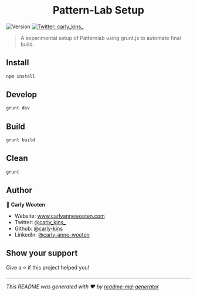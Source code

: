 <h1 align="center">Pattern-Lab Setup</h1>
<p>
  <img alt="Version" src="https://img.shields.io/badge/version-1.0.0-blue.svg?cacheSeconds=2592000" />
  </a>
  <a href="https://twitter.com/Carly_kins_" target="_blank">
    <img alt="Twitter: carly_kins_" src="https://img.shields.io/twitter/follow/carly_kins_.svg?style=social" />
  </a>
</p>

> A experimental setup of Patternlab using grunt.js to automate final build.

## Install

```sh
npm install
```

## Develop

```sh
grunt dev
```

## Build

```sh
grunt build
```

## Clean

```sh
grunt
```

## Author

👤 **Carly Wooten**

* Website: www.carlyannewooten.com
* Twitter: [@carly\_kins\_](https://twitter.com/carly\_kins\_)
* Github: [@carly-kins](https://github.com/carly-kins)
* LinkedIn: [@carly-anne-wooten](https://linkedin.com/in/carly-anne-wooten)

## Show your support

Give a ⭐️ if this project helped you!

***
_This README was generated with ❤️ by [readme-md-generator](https://github.com/kefranabg/readme-md-generator)_
